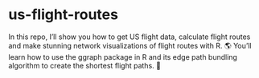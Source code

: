 # us-flight-routes
In this repo, I’ll show you how to get US flight data, calculate flight routes and make stunning network visualizations of flight routes with R. 🌎 You’ll learn how to use the ggraph package in R and its edge path bundling algorithm to create the shortest flight paths. 🛬

